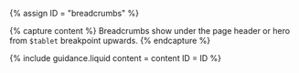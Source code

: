 {% assign ID = "breadcrumbs" %}

{% capture content %}
Breadcrumbs show under the page header or hero from <code>$tablet</code> breakpoint upwards.
{% endcapture %}

{% include guidance.liquid  content = content  ID = ID %}
